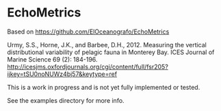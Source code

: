 # EchoMetrics

Based on https://github.com/ElOceanografo/EchoMetrics

Urmy, S.S., Horne, J.K., and Barbee, D.H., 2012. Measuring the vertical distributional variability of pelagic fauna in Monterey Bay. ICES Journal of Marine Science 69 (2): 184-196. http://icesjms.oxfordjournals.org/cgi/content/full/fsr205?ijkey=tSU0noNUWz4bj57&keytype=ref

This is a work in progress and is not yet fully implemented or tested.

See the examples directory for more info.
